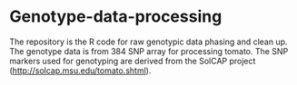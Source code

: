 # Genotype-data-processing
The repository is the R code for raw genotypic data phasing and clean up. 
The genotype data is from 384 SNP array for processing tomato. 
The SNP markers used for genotyping are derived from the SolCAP project (http://solcap.msu.edu/tomato.shtml). 
